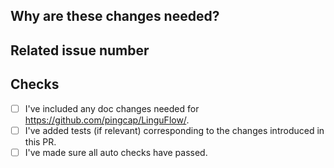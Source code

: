 <!-- Thank you for your contribution! -->

<!-- Please add a reviewer to the assignee section when you create a PR. If you don't have the access to it, we will shortly find a reviewer and assign them to your PR. -->

## Why are these changes needed?

<!-- Please give a short summary of the change and the problem this solves. -->

## Related issue number

<!-- For example: "Closes #1234" -->

## Checks

- [ ] I've included any doc changes needed for https://github.com/pingcap/LinguFlow/.
- [ ] I've added tests (if relevant) corresponding to the changes introduced in this PR.
- [ ] I've made sure all auto checks have passed.
